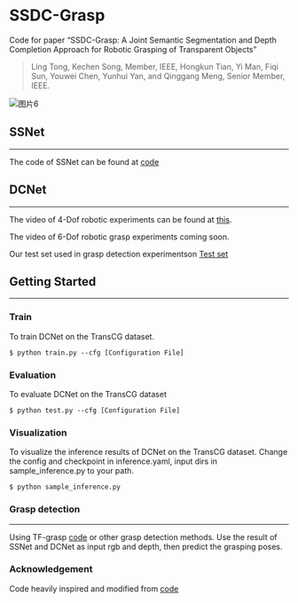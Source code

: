# SSDC-Grasp
Code for paper “SSDC-Grasp: A Joint Semantic Segmentation and Depth Completion Approach for Robotic Grasping of Transparent Objects”
> Ling Tong, Kechen Song, Member, IEEE, Hongkun Tian, Yi Man, Fiqi Sun, Youwei Chen, Yunhui Yan, and Qinggang Meng, Senior Member, IEEE. 

![图片6](https://github.com/meiguiz/SSDC-Grasp/assets/90629126/fac8854e-e88d-4d60-8a9d-5694e2b70144)

## SSNet
---

The code of SSNet can be found at [code](https://github.com/meiguiz/SG-Grasp) 

## DCNet
---
The video of 4-Dof robotic experiments can be found at [this](https://youtu.be/aDSG2khDXCA). 

The video of 6-Dof robotic grasp experiments coming soon. 

Our test set used in grasp detection experimentson [Test set](https://drive.google.com/drive/folders/1LOUslijtms0wpNI_wNRVJ4iBi0kTV_a0?usp=drive_link) 


## Getting Started
---


### Train

To train DCNet on the TransCG dataset. 
```
$ python train.py --cfg [Configuration File]
```


### Evaluation

To evaluate DCNet on the TransCG dataset
```
$ python test.py --cfg [Configuration File]
```


### Visualization

To visualize the inference results of DCNet on the TransCG dataset. Change the config and checkpoint in inference.yaml, input dirs in sample_inference.py to your path.
```
$ python sample_inference.py 
```

### Grasp detection

---
Using TF-grasp [code](https://github.com/WangShaoSUN/grasp-transformer) or other grasp detection methods. Use the result of SSNet and DCNet as input rgb and depth, then predict the grasping poses.

### Acknowledgement

Code heavily inspired and modified from [code](https://github.com/Galaxies99/TransCG)

